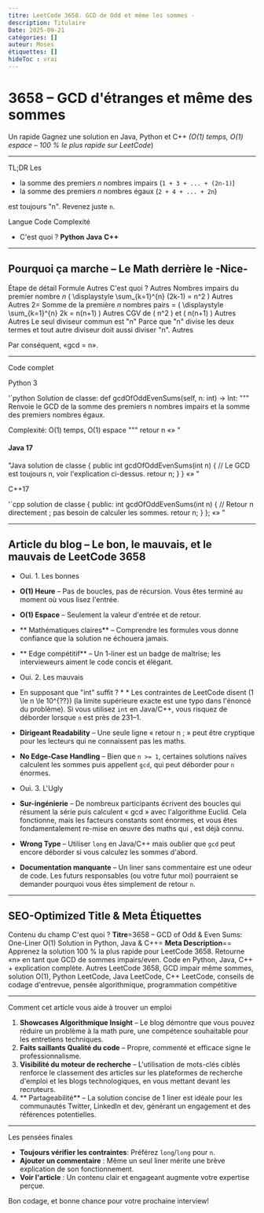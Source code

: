 ```yaml
---
titre: LeetCode 3658. GCD de Odd et même les sommes -
description: Titulaire
Date: 2025-09-21
catégories: []
auteur: Moses
étiquettes: []
hideToc : vrai
---
```

# 3658 – GCD d'étranges et même des sommes
Un rapide Gagnez une solution en Java, Python et C++
*(O(1) temps, O(1) espace – 100 % le plus rapide sur LeetCode*)

---

TL;DR
Les

- la somme des premiers *n* nombres impairs (`1 + 3 + ... + (2n‐1)`)
- la somme des premiers *n* nombres égaux (`2 + 4 + ... + 2n`)

est toujours "n".
Revenez juste `n`.

Langue Code Complexité
- C'est quoi ?
**Python**
**Java**
**C++**

---

## Pourquoi ça marche – Le Math derrière le -Nice-

Étape de détail Formule Autres
C'est quoi ?
Autres Nombres impairs du premier nombre *n* \( \displaystyle \sum_{k=1}^{n} (2k-1) = n^2 \) Autres
Autres 2= Somme de la première *n* nombres pairs = \( \displaystyle \sum_{k=1}^{n} 2k = n(n+1) \) Autres
CGV de \( n^2 \) et \( n(n+1) \) Autres
Autres Le seul diviseur commun est "n" Parce que "n" divise les deux termes et tout autre diviseur doit aussi diviser "n". Autres

Par conséquent, «gcd = n».

---

Code complet

Python 3

'`python
Solution de classe:
def gcdOfOddEvenSums(self, n: int) -> Int:
"""
Renvoie le GCD de la somme des premiers n nombres impairs
et la somme des premiers nombres égaux.

Complexité: O(1) temps, O(1) espace
"""
retour n
«» "

#### Java 17

"Java
solution de classe {
public int gcdOfOddEvenSums(int n) {
// Le GCD est toujours n, voir l'explication ci-dessus.
retour n;
}
}
«» "

C++17

'`cpp
solution de classe {
public:
int gcdOfOddEvenSums(int n) {
// Retour n directement ; pas besoin de calculer les sommes.
retour n;
}
};
«» "

---

## Article du blog – Le bon, le mauvais, et le mauvais de LeetCode 3658

- Oui. 1. Les bonnes
- **O(1) Heure** – Pas de boucles, pas de récursion. Vous êtes terminé au moment où vous lisez l'entrée.
- **O(1) Espace** – Seulement la valeur d'entrée et de retour.
- ** Mathématiques claires** – Comprendre les formules vous donne confiance que la solution ne échouera jamais.
- ** Edge compétitif** – Un 1-liner est un badge de maîtrise; les intervieweurs aiment le code concis et élégant.

- Oui. 2. Les mauvais
- En supposant que "int" suffit ? * *
Les contraintes de LeetCode disent \(1 \le n \le 10^{??}\) (la limite supérieure exacte est une typo dans l'énoncé du problème). Si vous utilisez `int` en Java/C++, vous risquez de déborder lorsque `n` est près de 231–1.
- **Dirigeant Readability** – Une seule ligne « retour n ; » peut être cryptique pour les lecteurs qui ne connaissent pas les maths.
- **No Edge‐Case Handling** – Bien que `n >= 1`, certaines solutions naïves calculent les sommes puis appellent `gcd`, qui peut déborder pour `n` énormes.

- Oui. 3. L'Ugly
- **Sur-ingénierie** – De nombreux participants écrivent des boucles qui résument la série puis calculent « gcd » avec l'algorithme Euclid. Cela fonctionne, mais les facteurs constants sont énormes, et vous êtes fondamentalement re-mise en œuvre des maths qui , est déjà connu.
- **Wrong Type** – Utiliser `long` en Java/C++ mais oublier que `gcd` peut encore déborder si vous calculez les sommes d'abord.
- **Documentation manquante** – Un liner sans commentaire est une odeur de code. Les futurs responsables (ou votre futur moi) pourraient se demander pourquoi vous êtes simplement de retour `n`.

---

## SEO-Optimized Title & Meta Étiquettes

Contenu du champ
C'est quoi ?
**Titre**=3658 – GCD of Odd & Even Sums: One-Liner O(1) Solution in Python, Java & C++=
**Meta Description**== Apprenez la solution 100 % la plus rapide pour LeetCode 3658. Retourne «n» en tant que GCD de sommes impairs/even. Code en Python, Java, C++ + explication complète. Autres
LeetCode 3658, GCD impair même sommes, solution O(1), Python LeetCode, Java LeetCode, C++ LeetCode, conseils de codage d'entrevue, pensée algorithmique, programmation compétitive

---

Comment cet article vous aide à trouver un emploi

1. **Showcases Algorithmique Insight** – Le blog démontre que vous pouvez réduire un problème à la math pure, une compétence souhaitable pour les entretiens techniques.
2. **Faits saillants Qualité du code** – Propre, commenté et efficace signe le professionnalisme.
3. **Visibilité du moteur de recherche** – L'utilisation de mots-clés ciblés renforce le classement des articles sur les plateformes de recherche d'emploi et les blogs technologiques, en vous mettant devant les recruteurs.
4. ** Partageabilité** – La solution concise de 1 liner est idéale pour les communautés Twitter, LinkedIn et dev, générant un engagement et des références potentielles.

---

Les pensées finales

- **Toujours vérifier les contraintes**: Préférez `long`/`long` pour `n`.
- **Ajouter un commentaire** : Même un seul liner mérite une brève explication de son fonctionnement.
- **Voir l'article** : Un contenu clair et engageant augmente votre expertise perçue.

Bon codage, et bonne chance pour votre prochaine interview!